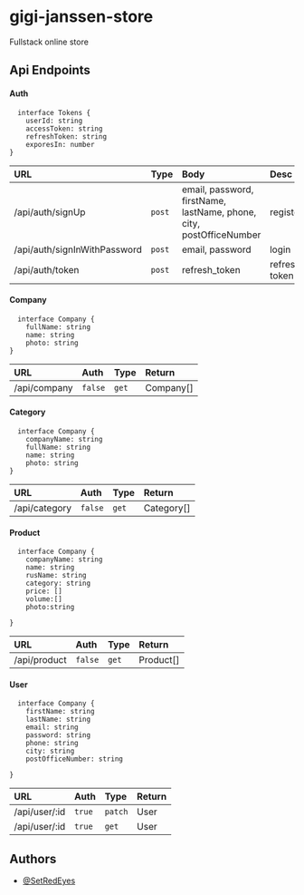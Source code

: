 # gigi-janssen-store
Fullstack online store


## Api Endpoints

#### Auth

```
  interface Tokens {
	userId: string
	accessToken: string
	refreshToken: string
	exporesIn: number
}
```

| URL                              | Type      | Body                                                                  |Desc               |Return
| :--------                         | :-------  | :-------------------------                                            | :--------------- | :--------------- |
| /api/auth/signUp                  | `post`    | email, password, firstName, lastName, phone, city, postOfficeNumber   |     register      |Tokens
| /api/auth/signInWithPassword     | `post`    | email, password                                                         |     login      |Tokens
| /api/auth/token                   | `post`    | refresh_token                                                         |     refresh token      |Tokens

#### Company

```
  interface Company {
	fullName: string
	name: string
	photo: string
}
```

| URL                   | Auth   | Type                                 |Return                             |
| :--------             | :------- | :-------------------------------- |  :-------------------------------- | 
| /api/company          | `false` | `get` |                                         Company[]                         |


#### Category

```
  interface Company {
	companyName: string
	fullName: string
    name: string
	photo: string
}
```

| URL                   | Auth   | Type                                 |Return                             |
| :--------             | :------- | :-------------------------------- |  :-------------------------------- | 
| /api/category         | `false` | `get` |                                         Category[]                         |

#### Product

```
  interface Company {
 	companyName: string
  	name: string
	rusName: string
	category: string
	price: []
	volume:[]
	photo:string
	
}
```

| URL                   | Auth   | Type                                 |Return                             |
| :--------             | :------- | :-------------------------------- |  :-------------------------------- | 
| /api/product         | `false` | `get` |                                         Product[]                         |

#### User

```
  interface Company {
 	firstName: string
	lastName: string
	email: string
	password: string
	phone: string
	city: string
	postOfficeNumber: string
	
}
```

| URL                   | Auth   | Type                                 |Return                             |
| :--------             | :------- | :-------------------------------- |  :-------------------------------- | 
| /api/user/:id        | `true` | `patch` |  User  
| /api/user/:id             | `true`| `get` |  User | 

## Authors

- [@SetRedEyes](https://www.github.com/SetRedEyes)




